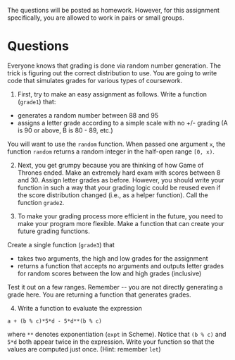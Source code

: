 The questions will be posted as homework.
However, for this assignment specifically,
you are allowed to work in pairs or small groups.

# Questions

Everyone knows that grading is done via random number generation.
The trick is figuring out the correct distribution to use.
You are going to write code that simulates grades for various types of
coursework.

1. First, try to make an easy assignment as follows.
Write a function (`grade1`) that:
* generates a random number between 88 and 95
* assigns a letter grade according to a simple scale with no +/- grading
(A is 90 or above, B is 80 - 89, etc.)

You will want to use the `random` function.
When passed one argument `x`,
the function `random` returns a random integer in the half-open range `[0, x)`.

2. Next, you get grumpy because you are thinking of how Game of Thrones ended.
Make an extremely hard exam with scores between 8 and 30.
Assign letter grades as before.
However, you should write your function in such a way that your grading logic
could be reused even if the score distribution changed
(i.e., as a helper function).
Call the function `grade2`.

3. To make your grading process more efficient in the future,
you need to make your program more flexible.
Make a function that can create your future grading functions.

Create a single function (`grade3`) that
* takes two arguments, the high and low grades for the assignment
* returns a function that accepts no arguments and outputs letter grades
for random scores between the low and high grades (inclusive)

Test it out on a few ranges.
Remember -- you are not directly generating a grade here.
You are returning a function that generates grades.

4. Write a function to evaluate the expression
```
a + (b % c)*5*d - 5*d**(b % c)
```
where `**` denotes exponentiation (`expt` in Scheme).
Notice that `(b % c)` and `5*d` both appear twice in the expression.
Write your function so that the values are computed just once.
(Hint: remember `let`)

